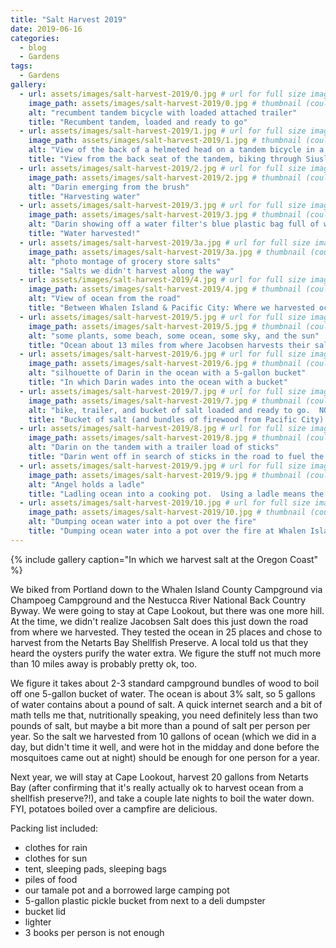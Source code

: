 ```yaml
---
title: "Salt Harvest 2019"
date: 2019-06-16
categories:
  - blog
  - Gardens
tags:
  - Gardens
gallery: 
  - url: assets/images/salt-harvest-2019/0.jpg # url for full size image
    image_path: assets/images/salt-harvest-2019/0.jpg # thumbnail (could be same as above, I believe)
    alt: "recumbent tandem bicycle with loaded attached trailer"
    title: "Recumbent tandem, loaded and ready to go"  
  - url: assets/images/salt-harvest-2019/1.jpg # url for full size image
    image_path: assets/images/salt-harvest-2019/1.jpg # thumbnail (could be same as above, I believe)
    alt: "View of the back of a helmeted head on a tandem bicycle in a forest"
    title: "View from the back seat of the tandem, biking through Siuslaw National Forest"  
  - url: assets/images/salt-harvest-2019/2.jpg # url for full size image
    image_path: assets/images/salt-harvest-2019/2.jpg # thumbnail (could be same as above, I believe)
    alt: "Darin emerging from the brush"
    title: "Harvesting water"  
  - url: assets/images/salt-harvest-2019/3.jpg # url for full size image
    image_path: assets/images/salt-harvest-2019/3.jpg # thumbnail (could be same as above, I believe)
    alt: "Darin showing off a water filter's blue plastic bag full of water"
    title: "Water harvested!"  
  - url: assets/images/salt-harvest-2019/3a.jpg # url for full size image
    image_path: assets/images/salt-harvest-2019/3a.jpg # thumbnail (could be same as above, I believe)
    alt: "photo montage of grocery store salts"
    title: "Salts we didn't harvest along the way"  
  - url: assets/images/salt-harvest-2019/4.jpg # url for full size image
    image_path: assets/images/salt-harvest-2019/4.jpg # thumbnail (could be same as above, I believe)
    alt: "View of ocean from the road"
    title: "Between Whalen Island & Pacific City: Where we harvested ocean water"  
  - url: assets/images/salt-harvest-2019/5.jpg # url for full size image
    image_path: assets/images/salt-harvest-2019/5.jpg # thumbnail (could be same as above, I believe)
    alt: "some plants, some beach, some ocean, some sky, and the sun"
    title: "Ocean about 13 miles from where Jacobsen harvests their salt"  
  - url: assets/images/salt-harvest-2019/6.jpg # url for full size image
    image_path: assets/images/salt-harvest-2019/6.jpg # thumbnail (could be same as above, I believe)
    alt: "silhouette of Darin in the ocean with a 5-gallon bucket"
    title: "In which Darin wades into the ocean with a bucket"  
  - url: assets/images/salt-harvest-2019/7.jpg # url for full size image
    image_path: assets/images/salt-harvest-2019/7.jpg # thumbnail (could be same as above, I believe)
    alt: "bike, trailer, and bucket of salt loaded and ready to go.  NO PARKING."
    title: "Bucket of salt (and bundles of firewood from Pacific City) loaded and ready to take back to camp.  The NO PARKING sign was great for leaning the bike against.   We left the tiny jellyfish in the ocean."  
  - url: assets/images/salt-harvest-2019/8.jpg # url for full size image
    image_path: assets/images/salt-harvest-2019/8.jpg # thumbnail (could be same as above, I believe)
    alt: "Darin on the tandem with a trailer load of sticks"
    title: "Darin went off in search of sticks in the road to fuel the fire.  Next year, we're packing lighter and maybe researching firewood harvesting rules for that forest we biked through en route."  
  - url: assets/images/salt-harvest-2019/9.jpg # url for full size image
    image_path: assets/images/salt-harvest-2019/9.jpg # thumbnail (could be same as above, I believe)
    alt: "Angel holds a ladle"
    title: "Ladling ocean into a cooking pot.  Using a ladle means the smidge of sand stays in the bottom of the bucket.  (The campground hosts were delighted to take our 5-gallon deli pickle bucket when we were done with it.)"  
  - url: assets/images/salt-harvest-2019/10.jpg # url for full size image
    image_path: assets/images/salt-harvest-2019/10.jpg # thumbnail (could be same as above, I believe)
    alt: "Dumping ocean water into a pot over the fire"
    title: "Dumping ocean water into a pot over the fire at Whalen Island County Campground"  
---
```


{% include gallery caption="In which we harvest salt at the Oregon Coast" %}

<p>
We biked from Portland down to the Whalen Island County Campground via Champoeg Campground and the Nestucca River National Back Country Byway.  We were going to stay at Cape Lookout, but there was one more hill.  At the time, we didn't realize Jacobsen Salt does this just down the road from where we harvested.  They tested the ocean in 25 places and chose to harvest from the Netarts Bay Shellfish Preserve.  A local told us that they heard the oysters purify the water extra.  We figure the stuff not much more than 10 miles away is probably pretty ok, too.</p>
<p>We figure it takes about 2-3 standard campground bundles of wood to boil off one 5-gallon bucket of water.  The ocean is about 3% salt, so 5 gallons of water contains about a pound of salt.  A quick internet search and a bit of math tells me that, nutritionally speaking, you need definitely less than two pounds of salt, but maybe a bit more than a pound of salt per person per year.  So the salt we harvested from 10 gallons of ocean (which we did in a day, but didn't time it well, and were hot in the midday and done before the mosquitoes came out at night) should be enough for one person for a year.  </p>
<p>Next year, we will stay at Cape Lookout, harvest 20 gallons from Netarts Bay (after confirming that it's really actually ok to harvest ocean from a shellfish preserve?!), and take a couple late nights to boil the water down.  FYI, potatoes boiled over a campfire are delicious.</p>

Packing list included:
- clothes for rain
- clothes for sun
- tent, sleeping pads, sleeping bags
- piles of food
- our tamale pot and a borrowed large camping pot
- 5-gallon plastic pickle bucket from next to a deli dumpster
- bucket lid
- lighter
- 3 books per person is not enough
